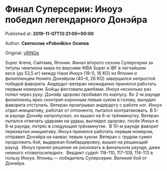 
# Финал Суперсерии: Иноуэ победил легендарного Донэйра

Published at: **2019-11-07T13:21:00+00:00**

Author: **Святослав «Pobedkin» Осипов**

Original: [vRINGe](https://vringe.com/news/129301-final-superserii-inoue-pobedil-legendarnogo-doneyra.htm)

Super Arena, Сайтама, Япония. Финал второго сезона Суперсерии за титулы чемпиона мира по версиям WBA Super и IBF в легчайшем весе (до 53,5 кг) между Наоя Иноуэ (19-0, 16 KO) из Японии и филиппинцем Нонито Донэйром (40-6, 26 KO) завершился непростой победой фаворита.
Андердог-ветеран неожиданно принялся работать первым номером. Бойцы фехтовали джебами. Иноуэ несколько раз попал через руку. Донэйр здорово пробивал по корпусу. Во 2-м раунде филиппинец ярко сконтрил коронным левым хуком в голову, вынудил фаворита отступать.
Ветеран проигрывал андердогу с работе ног. Иноуэ отдал инициативу, работал от оппонента, пытался контратаковать. В 5-м раунде Донэйр напропускал, но вышел на 6-ю трёхминутку. Ветеран пытался отвечать ударами на удары, выглядел здорово, посёк Иноуэ в 8-м раунде, потряс в следующей трёхминутке. 
В 10-м раунде фаворит перехватил инициативу. Иноуэ принялся работать первым номером, отправил Донэйра на канвас левым хуком. Ветеран с трудом сумел продолжить бой, выдержал бомбардировку, вышел на решающий раунд. 
Иноуэ принял решение не рисковать в финальном раунде, даже немного «повелосипедил». 
Вердикт судей: 116-110, 117-109, 114-113 в пользу Иноуэ.
Японец — победитель Суперсерии. Великий бой от Донэйра.
